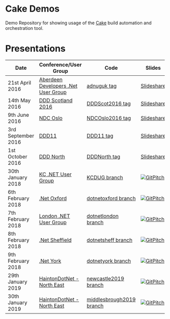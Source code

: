 # Cake Demos

Demo Repository for showing usage of the [Cake](https://cakebuild.net/) build automation and orchestration tool.

# Presentations

| Date                     | Conference/User Group                                                                                           | Code                                                                                  | Slides                                                                                                               |
|--------------------------|-----------------------------------------------------------------------------------------------------------------|---------------------------------------------------------------------------------------|----------------------------------------------------------------------------------------------------------------------|
| 21st April 2016          | [Aberdeen Developers .Net User Group](https://www.aberdeendevelopers.co.uk/april-2016-meeting-gary-ewan-park/)  | [adnuguk tag](https://github.com/gep13/CakeDemos/releases/tag/adnuguk)                | [Slideshare](https://www.slideshare.net/gep13/having-your-cake-and-eating-it-too)                                    |
| 14th May 2016            | [DDD Scotland 2016](https://ddd.scot/)                                                                          | [DDDScot2016 tag](https://github.com/gep13/CakeDemos/releases/tag/DDDScot2016)        | [Slideshare](https://www.slideshare.net/gep13/having-your-cake-and-eating-it-too-dddscotland)                        |
| 9th June 2016            | [NDC Oslo](https://ndcoslo.com/)                                                                                | [NDCOslo2016 tag](https://github.com/gep13/CakeDemos/releases/tag/NDCOslo2016)        | [Slideshare](https://www.slideshare.net/gep13/having-your-cake-and-eating-it-too-ndc-oslo-2016)                      |
| 3rd September 2016       | [DDD11](https://developerdeveloperdeveloper.com/)                                                               | [DDD11 tag](https://github.com/gep13/CakeDemos/releases/tag/DDD11)                    | [Slideshare](https://www.slideshare.net/gep13/a-piece-of-cake-ddd11-reading)                                         |
| 1st October 2016         | [DDD North](http://www.dddnorth.co.uk/)                                                                         | [DDDNorth tag](https://github.com/gep13/CakeDemos/releases/tag/DDDNorth)              | [Slideshare](https://www.slideshare.net/gep13/a-piece-of-cake-ddd-north)                                             |
| 30th January 2018        | [KC .NET User Group](https://www.meetup.com/KC-NET-User-Group)                                                  | [KCDUG branch](https://github.com/gep13/CakeDemos/tree/KCDUG)                         | [![GitPitch](https://gitpitch.com/assets/badge.svg)](https://gitpitch.com/gep13-talks/CakeDemos/KCDUG#/)             |
| 6th February 2018        | [.Net Oxford](https://www.meetup.com/dotnetoxford)                                                              | [dotnetoxford branch](https://github.com/gep13/CakeDemos/tree/dotnetoxford)           | [![GitPitch](https://gitpitch.com/assets/badge.svg)](https://gitpitch.com/gep13-talks/CakeDemos/dotnetoxford#/)      |
| 7th February 2018        | [London .NET User Group](https://www.meetup.com/London-NET-User-Group)                                          | [dotnetlondon branch](https://github.com/gep13/CakeDemos/tree/dotnetlondon)           | [![GitPitch](https://gitpitch.com/assets/badge.svg)](https://gitpitch.com/gep13-talks/CakeDemos/dotnetlondon#/)      |
| 8th February 2018        | [.Net Sheffield](https://www.meetup.com/dotnetsheff)                                                            | [dotnetsheff branch](https://github.com/gep13/CakeDemos/tree/dotnetsheff)             | [![GitPitch](https://gitpitch.com/assets/badge.svg)](https://gitpitch.com/gep13-talks/CakeDemos/dotnetsheff#/)       |
| 9th February 2018        | [.Net York](https://www.meetup.com/dotnetYork)                                                                  | [dotnetyork branch](https://github.com/gep13/CakeDemos/tree/dotnetyork)               | [![GitPitch](https://gitpitch.com/assets/badge.svg)](https://gitpitch.com/gep13-talks/CakeDemos/dotnetyork#/)        |
| 29th January 2019        | [HaintonDotNet - North East](https://www.meetup.com/HaintonDotNetNE/)                                           | [newcastle2019 branch](https://github.com/gep13/CakeDemos/tree/newcastle2019)         | [![GitPitch](https://gitpitch.com/assets/badge.svg)](https://gitpitch.com/gep13-talks/CakeDemos/newcastle2019#/)     |
| 30th January 2019        | [HaintonDotNet - North East](https://www.meetup.com/HaintonDotNetNE/)                                           | [middlesbrough2019 branch](https://github.com/gep13/CakeDemos/tree/middlesbrough2019) | [![GitPitch](https://gitpitch.com/assets/badge.svg)](https://gitpitch.com/gep13-talks/CakeDemos/middlesbrough2019#/) |
